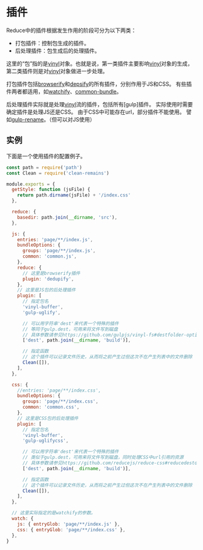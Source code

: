# 插件
Reduce中的插件根据发生作用的阶段可分为以下两类：
* 打包插件：控制包生成的插件。
* 后处理插件：包生成后的处理插件。

这里的“包”指的是[vinyl]对象。也就是说，第一类插件主要影响[vinyl]对象的生成，第二类插件则是对[vinyl]对象做进一步处理。

打包插件包括[browserify]和[depsify]的所有插件，分别作用于JS和CSS。
有些插件两者都适用，如[watchify]、[common-bundle]。

后处理插件实际就是处理[vinyl]流的插件，包括所有[gulp]插件。
实际使用时需要确定插件是处理JS还是CSS。
由于CSS中可能存在url，部分插件不能使用。
譬如[gulp-rename]。（但可以对JS使用）

## 实例
下面是一个使用插件的配置例子。
```js
const path = require('path')
const Clean = require('clean-remains')

module.exports = {
  getStyle: function (jsFile) {
    return path.dirname(jsFile) + '/index.css'
  },

  reduce: {
    basedir: path.join(__dirname, 'src'),
  },

  js: {
    entries: 'page/**/index.js',
    bundleOptions: {
      groups: 'page/**/index.js',
      common: 'common.js',
    },
    reduce: {
      // 这里是browserify插件
      plugin: 'dedupify',
    },
    // 这里是JS包的后处理插件
    plugin: [
      // 指定包名
      'vinyl-buffer',
      'gulp-uglify',

      // 可以用字符串'dest'来代表一个特殊的插件
      // 等同于gulp.dest，可用来将文件写到磁盘
      // 具体参数请参见https://github.com/gulpjs/vinyl-fs#destfolder-options
      ['dest', path.join(__dirname, 'build')],

      // 指定函数
      // 这个插件可以记录文件历史，从而将之前产生过但这次不在产生列表中的文件删除
      Clean([]),
    ],
  },

  css: {
    //entries: 'page/**/index.css',
    bundleOptions: {
      groups: 'page/**/index.css',
      common: 'common.css',
    },
    // 这里是CSS包的后处理插件
    plugin: [
      // 指定包名
      'vinyl-buffer',
      'gulp-uglifycss',

      // 可以用字符串'dest'来代表一个特殊的插件
      // 类似于gulp.dest，可用来将文件写到磁盘，同时处理CSS中url引用的资源
      // 具体参数请参见https://github.com/reducejs/reduce-css#reducedestoutfolder-opts-urlopts
      ['dest', path.join(__dirname, 'build')],

      // 指定函数
      // 这个插件可以记录文件历史，从而将之前产生过但这次不在产生列表中的文件删除
      Clean([]),
    ],
  },

  // 这里实际指定的是watchify的参数。
  watch: {
    js: { entryGlob: 'page/**/index.js' },
    css: { entryGlob: 'page/**/index.css' },
  },
}

```

[vinyl]: https://github.com/gulpjs/vinyl
[PostCSS]: https://github.com/postcss/postcss
[browserify]: https://github.com/substack/node-browserify
[watchify]: https://github.com/substack/watchify
[depsify]: https://github.com/reducejs/depsify
[watchify2]: https://github.com/reducejs/watchify2
[common-bundle]: https://github.com/reducejs/common-bundle
[gulp-rename]: https://github.com/hparra/gulp-rename
[reduce-css-postcss]: https://github.com/reducejs/reduce-css-postcss


